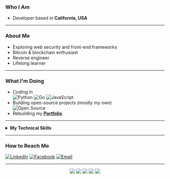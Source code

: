 ### Who I Am

- Developer based in **California, USA**

---

### About Me

- Exploring web security and front-end frameworks
- Bitcoin & blockchain enthusiast
- Reverse engineer
- Lifelong learner

---

### What I'm Doing

- Coding in  
  ![Python](https://img.shields.io/badge/Python-3776AB?style=flat&logo=python&logoColor=white)
  ![Go](https://img.shields.io/badge/Go-00ADD8?style=flat&logo=go&logoColor=white)
  ![JavaScript](https://img.shields.io/badge/JavaScript-F7DF1E?style=flat&logo=javascript&logoColor=black)
- Building open-source projects (mostly my own)  
  ![Open Source](https://img.shields.io/badge/Open%20Source-303030?style=flat&logo=github&logoColor=white)
- Rebuilding my **[Portfolio](https://scribeaegis.github.io/)**

---

<details>
<summary><b>My Technical Skills</b></summary>

#### Backend:
![Python](https://img.shields.io/badge/Python-3776AB?style=flat&logo=python&logoColor=white)
![Node.js](https://img.shields.io/badge/Node.js-339933?style=flat&logo=nodedotjs&logoColor=white)
![REST](https://img.shields.io/badge/REST-000000?style=flat&logo=rest&logoColor=white)
![WebSocket](https://img.shields.io/badge/WebSocket-8A2BE2?style=flat&logo=websocket&logoColor=white)
![MySQL](https://img.shields.io/badge/MySQL-4479A1?style=flat&logo=mysql&logoColor=white)
![MongoDB](https://img.shields.io/badge/MongoDB-47A248?style=flat&logo=mongodb&logoColor=white)

#### Frontend:
![HTML](https://img.shields.io/badge/HTML5-E34F26?style=flat&logo=html5&logoColor=white)
![CSS](https://img.shields.io/badge/CSS3-1572B6?style=flat&logo=css3&logoColor=white)
![JavaScript](https://img.shields.io/badge/JavaScript-F7DF1E?style=flat&logo=javascript&logoColor=black)
![React](https://img.shields.io/badge/React-20232A?style=flat&logo=react&logoColor=61DAFB)
![Electron](https://img.shields.io/badge/Electron-47848F?style=flat&logo=electron&logoColor=white)
![Tailwind CSS](https://img.shields.io/badge/Tailwind_CSS-06B6D4?style=flat&logo=tailwind-css&logoColor=white)
![Modular CSS](https://img.shields.io/badge/Modular_CSS-000000?style=flat&logo=css3&logoColor=white)

#### Ecosystem:
![Windows](https://img.shields.io/badge/Windows-0078D6?style=flat&logo=windows&logoColor=white)
![Linux](https://img.shields.io/badge/Linux-FCC624?style=flat&logo=linux&logoColor=black)
![Docker](https://img.shields.io/badge/Docker-2496ED?style=flat&logo=docker&logoColor=white)
![Git](https://img.shields.io/badge/Git-F05032?style=flat&logo=git&logoColor=white)
![GitHub Actions](https://img.shields.io/badge/GitHub_Actions-2088FF?style=flat&logo=githubactions&logoColor=white)
![AWS](https://img.shields.io/badge/AWS-232F3E?style=flat&logo=amazonaws&logoColor=white)
![Heroku](https://img.shields.io/badge/Heroku-430098?style=flat&logo=heroku&logoColor=white)
![Netlify](https://img.shields.io/badge/Netlify-00C7B7?style=flat&logo=netlify&logoColor=white)
![Google Cloud](https://img.shields.io/badge/Google_Cloud-4285F4?style=flat&logo=googlecloud&logoColor=white)

#### Tools:
![WordPress](https://img.shields.io/badge/WordPress-21759B?style=flat&logo=wordpress&logoColor=white)
![Wix](https://img.shields.io/badge/Wix-000000?style=flat&logo=wix&logoColor=white)
![Squarespace](https://img.shields.io/badge/Squarespace-000000?style=flat&logo=squarespace&logoColor=white)
![Markdown](https://img.shields.io/badge/Markdown-000000?style=flat&logo=markdown&logoColor=white)
![VS Code](https://img.shields.io/badge/VS_Code-007ACC?style=flat&logo=visualstudiocode&logoColor=white)
![Android Studio](https://img.shields.io/badge/Android_Studio-3DDC84?style=flat&logo=androidstudio&logoColor=white)
![GIMP](https://img.shields.io/badge/GIMP-5C5543?style=flat&logo=gimp&logoColor=white)
![Canva](https://img.shields.io/badge/Canva-00C4CC?style=flat&logo=canva&logoColor=white)

</details>

---

### How to Reach Me

[![LinkedIn](https://img.shields.io/badge/LinkedIn-blue?style=flat&logo=linkedin)](https://www.linkedin.com/in/jagwire/)
[![Facebook](https://img.shields.io/badge/Facebook-1877F2?style=flat&logo=facebook&logoColor=white)](https://facebook.com/fbjasong)
[![Email](https://img.shields.io/badge/Email-pub.inbox@proton.me-orange?style=flat&logo=gmail)](mailto:pub.inbox@proton.me)

---

<div align="center">

  <img src="https://github-readme-stats.vercel.app/api?username=ScribeAegis&theme=default&show_icons=true&hide_border=true&count_private=true" />
  
  <img src="https://github-readme-stats.vercel.app/api/top-langs/?username=ScribeAegis&theme=default&show_icons=true&hide_border=true&layout=compact" />

  <img src="https://streak-stats.demolab.com?user=ScribeAegis&theme=default&hide_border=true" />

  <img src="https://github-profile-trophy.vercel.app/?username=ScribeAegis&row=2&column=3" />

  <img src="https://komarev.com/ghpvc/?username=ScribeAegis&color=orange" />

</div>
